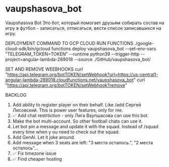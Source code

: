 # vaupshasova_bot
Vaupshasova Bot
Это бот, который помогает друзьям собирать состав на игру в футбол - записаться, отписаться, вести список записавшихся на игру.

DEPLOYMENT COMMAND TO GCP CLOUD RUN FUNCTIONS
./google-cloud-sdk/bin/gcloud functions deploy vaupshasova_bot --set-env-vars "TELEGRAM_TOKEN=TOKEN" --runtime python39 --trigger-http --project=angular-lambda-289018 --source ./GitHub/vaupshasova_bot/

SET AND REMOVE WEEBHOOKS
curl "https://api.telegram.org/botTOKEN/setWebhook?url=https://us-central1-angular-lambda-289018.cloudfunctions.net/vaupshasova_bot"
curl "https://api.telegram.org/botTOKEN/setWebhook?remove"

BACKLOG
1. Add ability to register player on their behalf. Like /add Сергей Лисовский. This is power user features, only for me.
2. ✅ Add chat restrtiction - only Лига Ваупшасова can use this bot.
3. Make the bot multi-account. So other football chats can use it.
4. Let bot pin a message and update it with the squad. Instead of /squad every time when y ou need to check out the squad.
5. Add GenAI. Let it joke around.
6. Add message when 3 seats are left: "3 места осталось.", "2 места осталось"...
7. ✅ Fix timezone issue
8. ✅ Find cheaper hosting